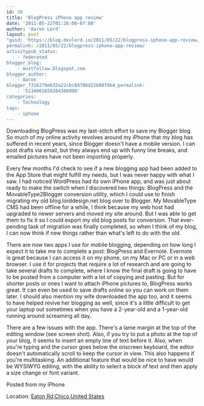 ```yaml
---
id: 30
title: 'BlogPress iPhone app review'
date: '2011-05-22T01:26:00-07:00'
author: 'Aaron Lord'
layout: post
"guid: 'https://blog.devlord.io/2011/05/22/blogpress-iphone-app-review/'
permalink: /2011/05/22/blogpress-iphone-app-review/
activitypub_status:
    - federated
blogger_blog:
    - mustfollow.blogspot.com
blogger_author:
    - Aaron
blogger_f316279e632a22cbc8478bd21b80f9b4_permalink:
    - '5234961658204306990'
categories:
    - Technology
tags:
    - iphone
---
```


<div class="separator" style="clear:both;text-align:center;"><img src="http://lh5.ggpht.com/_OZWxOfjIgdA/TdhmX3nZ7dI/AAAAAAAAJh0/4NYVZgtkxZ4/s1600/iphone_photo.jpg" alt="" border="0" /></div>
Downloading BlogPress was my last-stitch effort to save my Blogger blog. So much of my online activity revolves around my iPhone that my blog has suffered in recent years, since Blogger doesn't have a mobile version. I can post drafts via email, but they always end up with funny line breaks, and emailed pictures have not been importing properly.

Every few months I'd check to see if a new blogging app had been added to the App Store that might fulfill my needs, but I was never happy with what I saw. I had noticed WordPress had its own iPhone app, and was just about ready to make the switch when I discovered two things: BlogPress and the MovableType2Blogger conversion utility, which I could use to finish migrating my old blog.lorddesign.net blog over to Blogger. My MovableType CMS had been offline for a while, I think because my web host had upgraded to newer servers and moved my site around. But I was able to get them to fix it so I could export my old blog posts for conversion. That ever-pending task of migration was finally completed, so when I think of my blog, I can now think if new things rather than what's left to do with the old.

There are now two apps I use for mobile blogging, depending on how long I expect it to take me to complete a post: BlogPress and Evernote. Evernote is great because I can access it on my phone, on my Mac or PC or in a web browser. I use it for projects that require a lot of research and are going to take several drafts to complete, where I know the final draft is going to have to be posted from a computer with a lot of copying and pasting. But for shorter posts or ones I want to attach iPhone pictures to, BlogPress works great. It can even be used to save drafts online so you can work on them later. I should also mention my wife downloaded the app too, and it seems to have helped revive her blogging as well, since it's a little difficult to get your laptop out sometimes when you have a 2-year-old and a 1-year-old running around screaming all day.

There are a few issues with the app. There's a lame margin at the top of the editing window (see screen shot). Also, if you try to put a photo at the top of your blog, it seems to insert an empty line of text before it. Also, when you're typing and the cursor goes below the onscreen keyboard, the editor doesn't automatically scroll to keep the cursor in view. This also happens if you're multitasking. An additional feature that would be nice to have would be WYSIWYG editing, with the ability to select a block of text and then apply a size change or font variant.

Posted from my iPhone
<div class="blogpress_location">Location: <a href="http://maps.google.com/maps?q=Eaton%20Rd,Chico,United%20States%4039.768513%2C-121.831228&amp;z=10">Eaton Rd,Chico,United States</a></div>